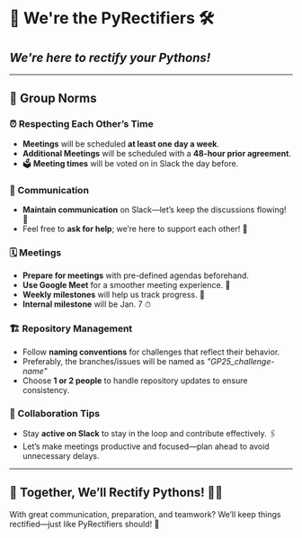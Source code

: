 # 🐍 We're the PyRectifiers 🛠️  

## *We're here to rectify your Pythons!*

---

## 📜 Group Norms  

### ⏰ Respecting Each Other’s Time  

- **Meetings** will be scheduled **at least one day a week**.
- **Additional Meetings** will be scheduled with a **48-hour prior agreement**.  
- 🗳️ **Meeting times** will be voted on in Slack the day before.  

### 📡 Communication  

- **Maintain communication** on Slack—let’s keep the discussions flowing! 💬  
- Feel free to **ask for help**; we’re here to support each other! 🙌  

### 🗓️ Meetings  

- **Prepare for meetings** with pre-defined agendas beforehand.  
- **Use Google Meet** for a smoother meeting experience. 🎥  
- **Weekly milestones** will help us track progress. 🏁  
- **Internal milestone** will be Jan. 7 ⏱

### 🏗️ Repository Management  

- Follow **naming conventions** for challenges that reflect their behavior.
- Preferably, the branches/issues will be named as _"GP25_challenge-name"_  
- Choose **1 or 2 people** to handle repository updates to ensure consistency.  

### 🔧 Collaboration Tips  

- Stay **active on Slack** to stay in the loop and contribute effectively. 🖇️  
- Let’s make meetings productive and focused—plan ahead to avoid unnecessary delays.  

---

## 🤝 Together, We’ll Rectify Pythons! 🐍✨  

With great communication, preparation, and teamwork? 
We’ll keep things rectified—just like PyRectifiers should! 🎉
